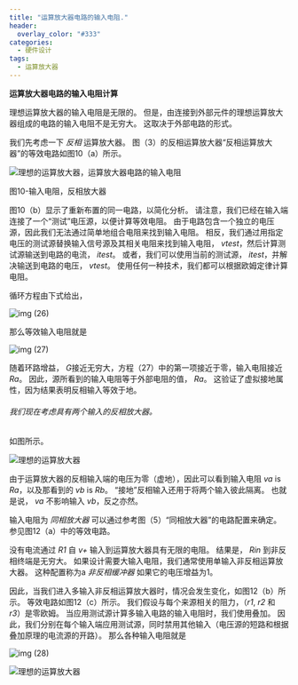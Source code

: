```yaml
---
title: "运算放大器电路的输入电阻."
header:
  overlay_color: "#333"
categories: 
  - 硬件设计
tags:
  - 运算放大器
---
```


**运算放大器电路的输入电阻计算**

理想运算放大器的输入电阻是无限的。 但是，由连接到外部元件的理想运算放大器组成的电路的输入电阻不是无穷大。 这取决于外部电路的形式。

我们先考虑一下 *反相* 运算放大器。 图（3）的反相运算放大器“反相运算放大器”的等效电路如图10（a）所示。

![理想的运算放大器，运算放大器电路的输入电阻](https://www.tina.com/resources/wp-content/uploads/2018/03/Op-ampcircuit2-10.png)

图10-输入电阻，反相放大器

图10（b）显示了重新布置的同一电路，以简化分析。 请注意，我们已经在输入端连接了一个“测试”电压源，以便计算等效电阻。 由于电路包含一个独立的电压源，因此我们无法通过简单地组合电阻来找到输入电阻。 相反，我们通过用指定电压的测试源替换输入信号源及其相关电阻来找到输入电阻， *vtest*，然后计算测试源输送到电路的电流， *itest*。 或者，我们可以使用当前的测试源， *itest*，并解决输送到电路的电压， *vtest*。 使用任何一种技术，我们都可以根据欧姆定律计算电阻。

循环方程由下式给出，

![img](https://www.tina.com/resources/wp-content/uploads/2018/03/Opamp2-10.png)	(26)

那么等效输入电阻就是

![img](https://www.tina.com/resources/wp-content/uploads/2018/03/Opamp2-27.png)			(27)

随着环路增益， *G*接近无穷大，方程（27）中的第一项接近于零，输入电阻接近 *Ra*。 因此，源所看到的输入电阻等于外部电阻的值， *Ra*。 这验证了虚拟接地属性，因为结果表明反相输入等效于地。

###### 我们现在考虑具有两个输入的反相放大器。

如图所示。

![理想的运算放大器](https://www.tina.com/resources/wp-content/uploads/2018/03/Opamp2-11.png)

由于运算放大器的反相输入端的电压为零（虚地），因此可以看到输入电阻 *va* is *Ra*，以及那看到的 *vb* is *Rb*。 “接地”反相输入还用于将两个输入彼此隔离。 也就是说， *va* 不影响输入 *vb*，反之亦然。

输入电阻为 *同相放大器* 可以通过参考图（5）“同相放大器”的电路配置来确定。 参见图12（a）中的等效电路。

没有电流通过 *R1* 自 *v+* 输入到运算放大器具有无限的电阻。 结果是， *Rin* 到非反相终端是无穷大。 如果设计需要大输入电阻，我们通常使用单输入非反相运算放大器。 这种配置称为a *非反相缓冲器* 如果它的电压增益为1。 

因此，当我们进入多输入非反相运算放大器时，情况会发生变化，如图12（b）所示。 等效电路如图12（c）所示。 我们假设与每个来源相关的阻力，（*r1*, *r2* 和 *r3*）是零欧姆。 当应用测试源计算多输入电路的输入电阻时，我们使用叠加。 因此，我们分别在每个输入端应用测试源，同时禁用其他输入（电压源的短路和根据叠加原理的电流源的开路）。 那么各种输入电阻就是

![img](https://www.tina.com/resources/wp-content/uploads/2018/03/Opamp2-28.png)	(28)

![理想的运算放大器](https://www.tina.com/resources/wp-content/uploads/2018/03/Opamp2-12.png)

